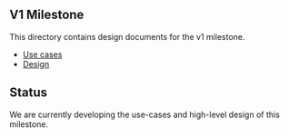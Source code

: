## V1 Milestone

This directory contains design documents for the v1 milestone.

- [Use cases](./use-cases.md)
- [Design](./design.md)

## Status

We are currently developing the use-cases and high-level design of this milestone.
